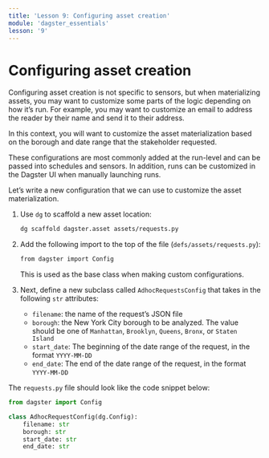 ```yaml
---
title: 'Lesson 9: Configuring asset creation'
module: 'dagster_essentials'
lesson: '9'
---
```


# Configuring asset creation

Configuring asset creation is not specific to sensors, but when materializing assets, you may want to customize some parts of the logic depending on how it’s run. For example, you may want to customize an email to address the reader by their name and send it to their address.

In this context, you will want to customize the asset materialization based on the borough and date range that the stakeholder requested.

These configurations are most commonly added at the run-level and can be passed into schedules and sensors. In addition, runs can be customized in the Dagster UI when manually launching runs.

Let’s write a new configuration that we can use to customize the asset materialization.

1. Use `dg` to scaffold a new asset location:

   ```bash
   dg scaffold dagster.asset assets/requests.py
   ```

2. Add the following import to the top of the file (`defs/assets/requests.py`):

   ```bash
   from dagster import Config
   ```

   This is used as the base class when making custom configurations.

3. Next, define a new subclass called `AdhocRequestsConfig` that takes in the following `str` attributes:
   - `filename`: the name of the request’s JSON file
   - `borough`: the New York City borough to be analyzed. The value should be one of `Manhattan`, `Brooklyn`, `Queens`, `Bronx`, or `Staten Island`
   - `start_date`: The beginning of the date range of the request, in the format `YYYY-MM-DD`
   - `end_date`: The end of the date range of the request, in the format `YYYY-MM-DD`

The `requests.py` file should look like the code snippet below:

```python
from dagster import Config

class AdhocRequestConfig(dg.Config):
    filename: str
    borough: str
    start_date: str
    end_date: str
```
